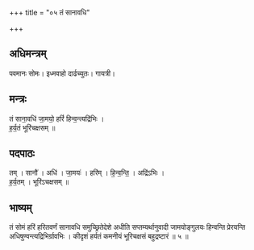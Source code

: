 +++
title = "०५ तं सानावधि"

+++
## अधिमन्त्रम्
पवमानः सोमः। इध्मवाहो दार्ढच्युतः। गायत्री।

## मन्त्रः
तं साना॒वधि॑ जा॒मयो॒ हरिं॑ हिन्व॒न्त्यद्रि॑भिः ।  
ह॒र्य॒तं भूरि॑चक्षसम् ॥

## पदपाठः
तम् । सानौ॑ । अधि॑ । जा॒मयः॑ । हरि॑म् । हि॒न्व॒न्ति॒ । अद्रि॑ऽभिः ।  
ह॒र्य॒तम् । भूरि॑ऽचक्षसम् ॥

## भाष्यम्
तं सोमं हरिं हरितवर्णं सानावधि समुच्छ्रितेदेशे अधीति सप्तम्यर्थानुवादी जामयोङ्गुलयः हिन्वन्ति प्रेरयन्ति अधिषुण्वन्त्यद्रिभिर्ग्रावभिः । कीदृशं हर्यतं कमनीयं भूरिचक्षसं बहुद्रष्टारं ॥ ५ ॥